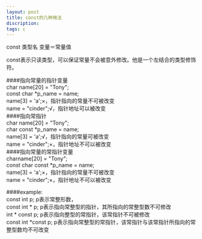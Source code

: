 ```yaml
---  
layout: post  
title: const的几种用法  
discription:   
tags: c  
---  
```

  
const 类型名 变量＝常量值  
  
const表示只读类型，可以保证常量不会被意外修改。他是一个左结合的类型修饰符。  
  
####指向常量的指针变量  
char name[20] = "Tony";  
const char \*p_name = name;  
name[3] = 'a';×，指针指向的常量不可被改变  
name = "cinder";√，指针地址可以被改变  
####指向常指针  
char name[20] = "Tony";  
char const \*p_name = name;  
name[3] = 'a';√，指针指向的常量可被改变  
name = "cinder";×，指针地址不可以被改变  
####指向常量的常指针变量  
charname[20] = "Tony";  
const char const \*p_name = name;  
name[3] = 'a';×，指针指向的常量不可被改变  
name = "cinder";×，指针地址不可以被改变  
  
####example:  
const int p; p表示常整形数，  
const int * p; p表示指向常整型的指针，其所指向的常整型数不可修改  
int * const p; p表示指向整型的常指针，该常指针不可被修改  
const int \*const p; p表示指向常整型的常指针，该常指针与该常指针所指向的常整型数均不可改变  
  
  
 
